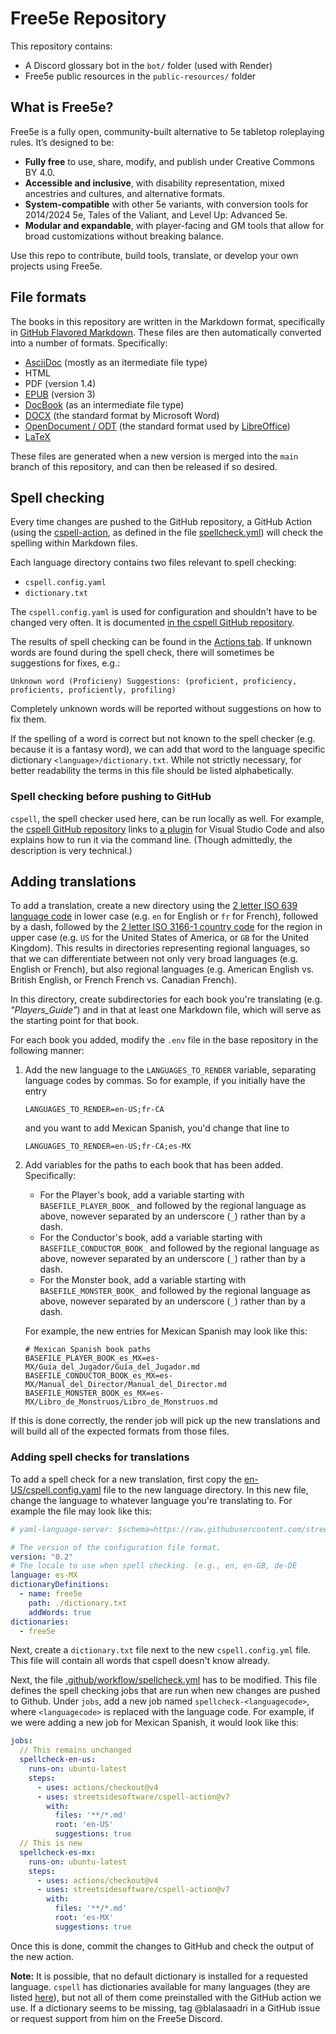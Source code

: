 # Free5e Repository

This repository contains:

* A Discord glossary bot in the `bot/` folder (used with Render)
* Free5e public resources in the `public-resources/` folder

## What is Free5e?

Free5e is a fully open, community-built alternative to 5e tabletop roleplaying rules. It’s designed to be:

* **Fully free** to use, share, modify, and publish under Creative Commons BY 4.0.
* **Accessible and inclusive**, with disability representation, mixed ancestries and cultures, and alternative formats.
* **System-compatible** with other 5e variants, with conversion tools for 2014/2024 5e, Tales of the Valiant, and Level Up: Advanced 5e.
* **Modular and expandable**, with player-facing and GM tools that allow for broad customizations without breaking balance.

Use this repo to contribute, build tools, translate, or develop your own projects using Free5e.

## File formats

The books in this repository are written in the Markdown format, specifically in [GitHub Flavored Markdown](https://docs.github.com/en/get-started/writing-on-github/getting-started-with-writing-and-formatting-on-github/basic-writing-and-formatting-syntax).
These files are then automatically converted into a number of formats.
Specifically:
- [AsciiDoc](https://asciidoc.org/) (mostly as an itermediate file type)
- HTML
- PDF (version 1.4)
- [EPUB](https://en.wikipedia.org/wiki/EPUB) (version 3)
- [DocBook](https://docbook.org/) (as an intermediate file type)
- [DOCX](https://en.wikipedia.org/wiki/Office_Open_XML) (the standard format by Microsoft Word)
- [OpenDocument / ODT](https://en.wikipedia.org/wiki/OpenDocument) (the standard format used by [LibreOffice](https://www.libreoffice.org/))
- [LaTeX](https://www.latex-project.org/)

These files are generated when a new version is merged into the `main` branch of this repository, and can then be released if so desired.

## Spell checking
Every time changes are pushed to the GitHub repository, a GitHub Action (using the [cspell-action](https://github.com/streetsidesoftware/cspell-action), as defined in the file [spellcheck.yml](./.github/workflows/spellcheck.yml)) will check the spelling within Markdown files.

Each language directory contains two files relevant to spell checking:
- `cspell.config.yaml`
- `dictionary.txt`

The `cspell.config.yaml` is used for configuration and shouldn't have to be changed very often.
It is documented [in the cspell GitHub repository](https://github.com/streetsidesoftware/cspell/tree/main/packages/cspell#customization).

The results of spell checking can be found in the [Actions tab](https://github.com/wyrmworkspublishing/free5e/actions).
If unknown words are found during the spell check, there will sometimes be suggestions for fixes, e.g.:
```
Unknown word (Proficieny) Suggestions: (proficient, proficiency, proficients, proficiently, profiling)
```
Completely unknown words will be reported without suggestions on how to fix them.

If the spelling of a word is correct but not known to the spell checker (e.g. because it is a fantasy word), we can add that word to the language specific dictionary `<language>/dictionary.txt`.
While not strictly necessary, for better readability the terms in this file should be listed alphabetically.

### Spell checking before pushing to GitHub
`cspell`, the spell checker used here, can be run locally as well.
For example, the [cspell GitHub repository](https://github.com/streetsidesoftware/cspell/tree/main/packages/cspell) links to [a plugin](https://marketplace.visualstudio.com/items?itemName=streetsidesoftware.code-spell-checker) for Visual Studio Code and also explains how to run it via the command line.
(Though admittedly, the description is very technical.)

<!--
This is in a code comment, since it's not relevant to most people.
But it's helpful to look up in some very specific cases.
```sh
cd en-US
# Creating a new, empty cspell config file
docker run -v $PWD:/workdir ghcr.io/streetsidesoftware/cspell:latest "init"
# Running the spell checker manually via Docker
docker run -v $PWD:/workdir ghcr.io/streetsidesoftware/cspell:latest "**/*.md"
```
-->

## Adding translations
To add a translation, create a new directory using the [2 letter ISO 639 language code](https://en.wikipedia.org/wiki/List_of_ISO_639_language_codes) in lower case (e.g. `en` for English or `fr` for French), followed by a dash, followed by the [2 letter ISO 3166-1 country code](https://en.wikipedia.org/wiki/ISO_3166-1#Codes) for the region in upper case (e.g. `US` for the United States of America, or `GB` for the United Kingdom).
This results in directories representing regional languages, so that we can differentiate between not only very broad languages (e.g. English or French), but also regional languages (e.g. American English vs. British English, or French French vs. Canadian French).

In this directory, create subdirectories for each book you're translating (e.g. _"Players_Guide"_) and in that at least one Markdown file, which will serve as the starting point for that book.

For each book you added, modify the `.env` file in the base repository in the following manner:
1. Add the new language to the `LANGUAGES_TO_RENDER` variable, separating language codes by commas. So for example, if you initially have the entry
   ```env
   LANGUAGES_TO_RENDER=en-US;fr-CA
   ```
   and you want to add Mexican Spanish, you'd change that line to
   ```env
   LANGUAGES_TO_RENDER=en-US;fr-CA;es-MX
   ```
2. Add variables for the paths to each book that has been added.
   Specifically:
   - For the Player's book, add a variable starting with `BASEFILE_PLAYER_BOOK_` and followed by the regional language as above, nowever separated by an underscore (`_`) rather than by a dash.
   - For the Conductor's book, add a variable starting with `BASEFILE_CONDUCTOR_BOOK_` and followed by the regional language as above, nowever separated by an underscore (`_`) rather than by a dash.
   - For the Monster book, add a variable starting with `BASEFILE_MONSTER_BOOK_` and followed by the regional language as above, nowever separated by an underscore (`_`) rather than by a dash.

   For example, the new entries for Mexican Spanish may look like this:
   ```env
   # Mexican Spanish book paths
   BASEFILE_PLAYER_BOOK_es_MX=es-MX/Guía_del_Jugador/Guía_del_Jugador.md
   BASEFILE_CONDUCTOR_BOOK_es_MX=es-MX/Manual_del_Director/Manual_del_Director.md
   BASEFILE_MONSTER_BOOK_es_MX=es-MX/Libro_de_Monstruos/Libro_de_Monstruos.md
   ```
If this is done correctly, the render job will pick up the new translations and will build all of the expected formats from those files.

### Adding spell checks for translations

To add a spell check for a new translation, first copy the [en-US/cspell.config.yaml](./en-US/cspell.config.yaml) file to the new language directory.
In this new file, change the language to whatever language you're translating to.
For example the file may look like this:
```yml
# yaml-language-server: $schema=https://raw.githubusercontent.com/streetsidesoftware/cspell/main/cspell.schema.json

# The version of the configuration file format.
version: "0.2"
# The locale to use when spell checking. (e.g., en, en-GB, de-DE
language: es-MX
dictionaryDefinitions:
  - name: free5e
    path: ./dictionary.txt
    addWords: true
dictionaries:
  - free5e
```
Next, create a `dictionary.txt` file next to the new `cspell.config.yml` file.
This file will contain all words that cspell doesn't know already.

Next, the file [.github/workflow/spellcheck.yml](./.github/workflows/spellcheck.yml) has to be modified.
This file defines the spell checking jobs that are run when new changes are pushed to Github.
Under `jobs`, add a new job named `spellcheck-<languagecode>`, where `<languagecode>` is replaced with the language code.
For example, if we were adding a new job for Mexican Spanish, it would look like this:
```yml
jobs:
  // This remains unchanged
  spellcheck-en-us:
    runs-on: ubuntu-latest
    steps:
      - uses: actions/checkout@v4
      - uses: streetsidesoftware/cspell-action@v7
        with:
          files: '**/*.md'
          root: 'en-US'
          suggestions: true
  // This is new
  spellcheck-es-mx:
    runs-on: ubuntu-latest
    steps:
      - uses: actions/checkout@v4
      - uses: streetsidesoftware/cspell-action@v7
        with:
          files: '**/*.md'
          root: 'es-MX'
          suggestions: true
```
Once this is done, commit the changes to GitHub and check the output of the new action.

**Note:**
It is possible, that no default dictionary is installed for a requested language.
`cspell` has dictionaries available for many languages (they are listed [here](https://github.com/streetsidesoftware/cspell-dicts?tab=readme-ov-file#natural-language-dictionaries)), but not all of them come preinstalled with the GitHub action we use.
If a dictionary seems to be missing, tag @blalasaadri in a GitHub issue or request support from him on the Free5e Discord.
<!--
Not exactly the Docker image we're using, but maybe useful nevertheless:
https://github.com/streetsidesoftware/cspell-cli/blob/main/docker/german/README.md

The available dictionaries are listed here:
https://github.com/streetsidesoftware/cspell-dicts
-->
